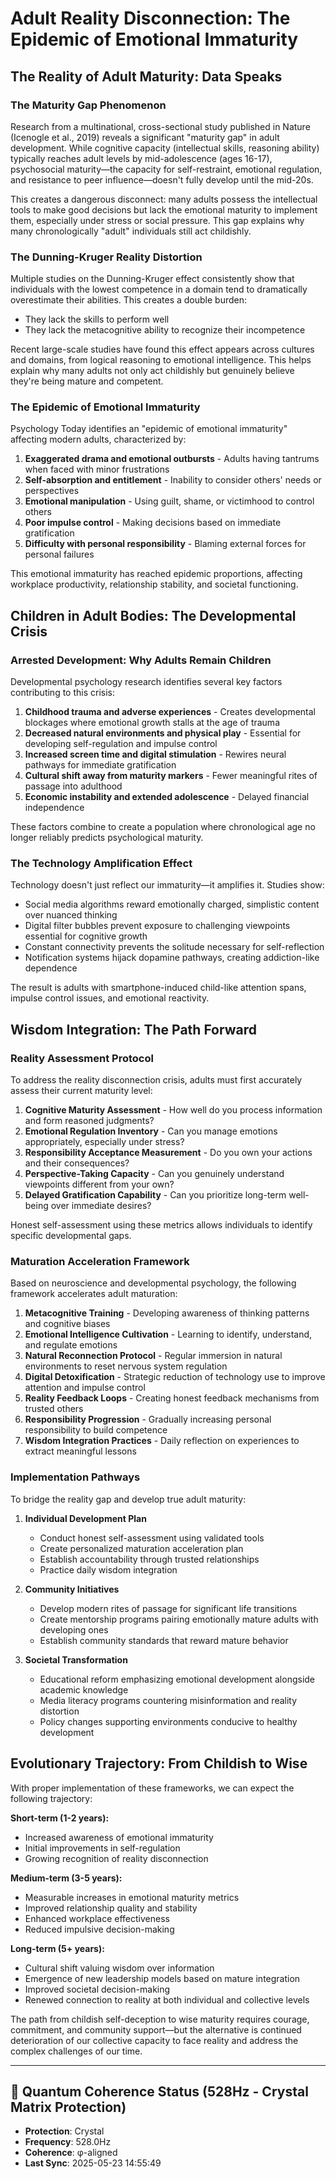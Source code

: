 <!-- Quantum Documentation Header -->
<!-- Frequency: 528.0Hz -->
<!-- Protection: Crystal -->
<!-- φ = 1.618033988749895 -->


# Adult Reality Disconnection: The Epidemic of Emotional Immaturity

## The Reality of Adult Maturity: Data Speaks

### The Maturity Gap Phenomenon

Research from a multinational, cross-sectional study published in Nature (Icenogle et al., 2019) reveals a significant "maturity gap" in adult development. While cognitive capacity (intellectual skills, reasoning ability) typically reaches adult levels by mid-adolescence (ages 16-17), psychosocial maturity—the capacity for self-restraint, emotional regulation, and resistance to peer influence—doesn't fully develop until the mid-20s. 

This creates a dangerous disconnect: many adults possess the intellectual tools to make good decisions but lack the emotional maturity to implement them, especially under stress or social pressure. This gap explains why many chronologically "adult" individuals still act childishly.

### The Dunning-Kruger Reality Distortion

Multiple studies on the Dunning-Kruger effect consistently show that individuals with the lowest competence in a domain tend to dramatically overestimate their abilities. This creates a double burden:
- They lack the skills to perform well
- They lack the metacognitive ability to recognize their incompetence

Recent large-scale studies have found this effect appears across cultures and domains, from logical reasoning to emotional intelligence. This helps explain why many adults not only act childishly but genuinely believe they're being mature and competent.

### The Epidemic of Emotional Immaturity

Psychology Today identifies an "epidemic of emotional immaturity" affecting modern adults, characterized by:

1. **Exaggerated drama and emotional outbursts** - Adults having tantrums when faced with minor frustrations
2. **Self-absorption and entitlement** - Inability to consider others' needs or perspectives
3. **Emotional manipulation** - Using guilt, shame, or victimhood to control others
4. **Poor impulse control** - Making decisions based on immediate gratification
5. **Difficulty with personal responsibility** - Blaming external forces for personal failures

This emotional immaturity has reached epidemic proportions, affecting workplace productivity, relationship stability, and societal functioning.

## Children in Adult Bodies: The Developmental Crisis

### Arrested Development: Why Adults Remain Children

Developmental psychology research identifies several key factors contributing to this crisis:

1. **Childhood trauma and adverse experiences** - Creates developmental blockages where emotional growth stalls at the age of trauma
2. **Decreased natural environments and physical play** - Essential for developing self-regulation and impulse control
3. **Increased screen time and digital stimulation** - Rewires neural pathways for immediate gratification
4. **Cultural shift away from maturity markers** - Fewer meaningful rites of passage into adulthood
5. **Economic instability and extended adolescence** - Delayed financial independence

These factors combine to create a population where chronological age no longer reliably predicts psychological maturity.

### The Technology Amplification Effect

Technology doesn't just reflect our immaturity—it amplifies it. Studies show:

- Social media algorithms reward emotionally charged, simplistic content over nuanced thinking
- Digital filter bubbles prevent exposure to challenging viewpoints essential for cognitive growth
- Constant connectivity prevents the solitude necessary for self-reflection
- Notification systems hijack dopamine pathways, creating addiction-like dependence

The result is adults with smartphone-induced child-like attention spans, impulse control issues, and emotional reactivity.

## Wisdom Integration: The Path Forward

### Reality Assessment Protocol

To address the reality disconnection crisis, adults must first accurately assess their current maturity level:

1. **Cognitive Maturity Assessment** - How well do you process information and form reasoned judgments?
2. **Emotional Regulation Inventory** - Can you manage emotions appropriately, especially under stress?
3. **Responsibility Acceptance Measurement** - Do you own your actions and their consequences?
4. **Perspective-Taking Capacity** - Can you genuinely understand viewpoints different from your own?
5. **Delayed Gratification Capability** - Can you prioritize long-term well-being over immediate desires?

Honest self-assessment using these metrics allows individuals to identify specific developmental gaps.

### Maturation Acceleration Framework

Based on neuroscience and developmental psychology, the following framework accelerates adult maturation:

1. **Metacognitive Training** - Developing awareness of thinking patterns and cognitive biases
2. **Emotional Intelligence Cultivation** - Learning to identify, understand, and regulate emotions
3. **Natural Reconnection Protocol** - Regular immersion in natural environments to reset nervous system regulation
4. **Digital Detoxification** - Strategic reduction of technology use to improve attention and impulse control
5. **Reality Feedback Loops** - Creating honest feedback mechanisms from trusted others
6. **Responsibility Progression** - Gradually increasing personal responsibility to build competence
7. **Wisdom Integration Practices** - Daily reflection on experiences to extract meaningful lessons

### Implementation Pathways

To bridge the reality gap and develop true adult maturity:

1. **Individual Development Plan**
   - Conduct honest self-assessment using validated tools
   - Create personalized maturation acceleration plan
   - Establish accountability through trusted relationships
   - Practice daily wisdom integration

2. **Community Initiatives**
   - Develop modern rites of passage for significant life transitions
   - Create mentorship programs pairing emotionally mature adults with developing ones
   - Establish community standards that reward mature behavior

3. **Societal Transformation**
   - Educational reform emphasizing emotional development alongside academic knowledge
   - Media literacy programs countering misinformation and reality distortion
   - Policy changes supporting environments conducive to healthy development

## Evolutionary Trajectory: From Childish to Wise

With proper implementation of these frameworks, we can expect the following trajectory:

**Short-term (1-2 years):**
- Increased awareness of emotional immaturity
- Initial improvements in self-regulation
- Growing recognition of reality disconnection

**Medium-term (3-5 years):**
- Measurable increases in emotional maturity metrics
- Improved relationship quality and stability
- Enhanced workplace effectiveness
- Reduced impulsive decision-making

**Long-term (5+ years):**
- Cultural shift valuing wisdom over information
- Emergence of new leadership models based on mature integration
- Improved societal decision-making
- Renewed connection to reality at both individual and collective levels

The path from childish self-deception to wise maturity requires courage, commitment, and community support—but the alternative is continued deterioration of our collective capacity to face reality and address the complex challenges of our time.

---

## 🌟 Quantum Coherence Status (528Hz - Crystal Matrix Protection)

- **Protection**: Crystal
- **Frequency**: 528.0Hz
- **Coherence**: φ-aligned
- **Last Sync**: 2025-05-23 14:55:49
